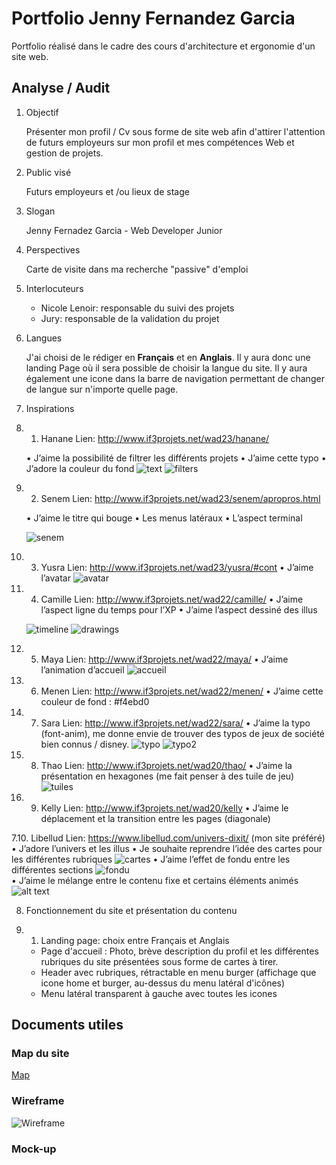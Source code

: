 # Portfolio Jenny Fernandez Garcia

Portfolio réalisé dans le cadre des cours d'architecture et ergonomie d'un site web. 

## Analyse / Audit

1. Objectif

    Présenter mon profil / Cv sous forme de site web afin d'attirer l'attention de futurs employeurs sur mon profil et mes compétences Web et gestion de projets.

2. Public visé

    Futurs employeurs et /ou lieux de stage

3. Slogan

    Jenny Fernadez Garcia - Web Developer Junior

4. Perspectives

    Carte de visite dans ma recherche "passive" d'emploi

5. Interlocuteurs

    - Nicole Lenoir: responsable du suivi des projets
    - Jury: responsable de la validation du projet

6. Langues

    J'ai choisi de le rédiger en **Français** et en **Anglais**. Il y aura donc une landing Page où il sera possible de choisir la langue du site. Il y aura également une icone dans la barre de navigation permettant de changer de langue sur n'importe quelle page. 

7. Inspirations

7. 1. Hanane
Lien: http://www.if3projets.net/wad23/hanane/

    • J’aime la possibilité de filtrer les différents projets
    • J’aime cette typo 
    • J’adore la couleur du fond
    ![text](image.png)
    ![filters](image-1.png)

7. 2. Senem
Lien: http://www.if3projets.net/wad23/senem/apropros.html

    • J’aime le titre qui bouge
    • Les menus latéraux
    • L’aspect terminal

    ![senem](image-2.png)

7. 3. Yusra
Lien: http://www.if3projets.net/wad23/yusra/#cont
    • J’aime l’avatar
    ![avatar](image-3.png)

7. 4. Camille
Lien: http://www.if3projets.net/wad22/camille/
    • J’aime l’aspect ligne du temps pour l’XP
    • J’aime l’aspect dessiné des illus

    ![timeline](image-4.png)
    ![drawings](image-5.png)

7. 5. Maya
Lien: http://www.if3projets.net/wad22/maya/
    • J’aime l’animation d’accueil
    ![accueil](image-6.png)

7. 6. Menen
Lien: http://www.if3projets.net/wad22/menen/
    • J’aime cette couleur de fond : #f4ebd0

7. 7. Sara
Lien: http://www.if3projets.net/wad22/sara/
    • J’aime la typo (font-anim), me donne envie de trouver des typos de jeux de société bien connus / disney.
![typo](image-7.png)
![typo2](image-8.png)

7. 8. Thao
Lien: http://www.if3projets.net/wad20/thao/
    • J’aime la présentation en hexagones (me fait penser à des tuile de jeu)
    ![tuiles](image-9.png)

7. 9. Kelly
Lien: http://www.if3projets.net/wad20/kelly
    • J’aime le déplacement et la transition entre les pages (diagonale)

7.10. Libellud
Lien: https://www.libellud.com/univers-dixit/ (mon site préféré)
    • J’adore l’univers et les illus
    • Je souhaite reprendre l’idée des cartes pour les différentes rubriques
        ![cartes](image-10.png)
    • J’aime l’effet de fondu entre les différentes sections
        ![fondu](image-11.png)  
    • J’aime le mélange entre le contenu fixe et certains éléments animés
        ![alt text](image-12.png)

8. Fonctionnement du site et présentation du contenu

8. 1. Landing page: choix entre Français et Anglais
    - Page d'accueil : Photo, brève description du profil et les différentes rubriques du site présentées sous forme de cartes à tirer.
    - Header avec rubriques, rétractable en menu burger (affichage que icone home et burger, au-dessus du menu latéral d'icônes)
    - Menu latéral transparent à gauche avec toutes les icones 

## Documents utiles

### Map du site

[Map](<../map/Business Plan Mind Map.pdf>)

### Wireframe

<!-- ![Wireframe](https://excalidraw.com/#json=KvvtxX9g-LsFJUEnot8Yg,EgfZPvOrs4GaL6xIIXiP0Q) -->
![Wireframe](../rough/roughWebsitePC.svg)


### Mock-up
<!-- Lien vers Figma -->




